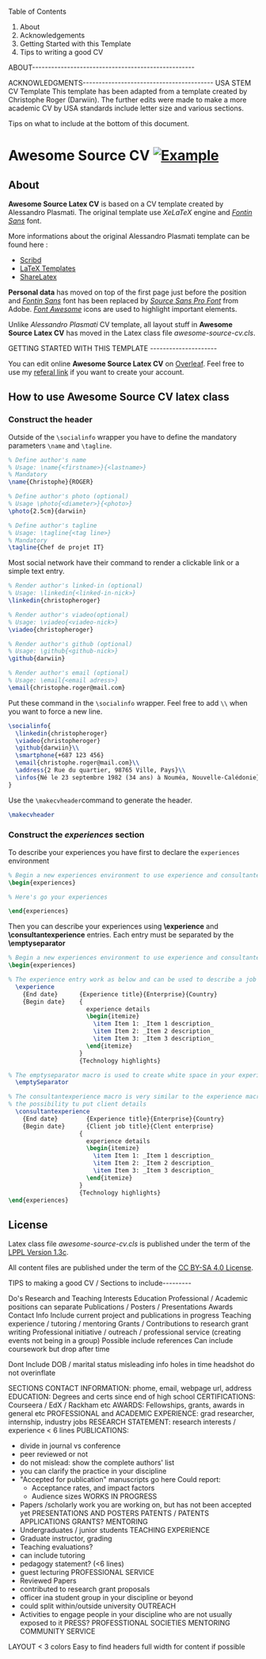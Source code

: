 Table of Contents
1. About
2. Acknowledgements
2. Getting Started with this Template
3. Tips to writing a good CV

ABOUT---------------------------------------------------

ACKNOWLEDGMENTS-----------------------------------------
USA STEM CV Template
This template has been adapted from a template created by Christophe Roger (Darwiin). The further edits were made to make a more academic CV by USA standards include letter size and various sections. 

Tips on what to include at the bottom of this document.


Awesome Source CV [![Example](https://img.shields.io/badge/Exemple-pdf-blue.svg)](https://raw.githubusercontent.com/posquit0/Awesome-CV/master/examples/resume.pdf)
=================

## About

**Awesome Source Latex CV** is based on a CV template created by Alessandro Plasmati. The original template use _XeLaTeX_ engine and _[Fontin Sans](http://www.exljbris.com/fontinsans.html)_ font. 

More informations about the original Alessandro Plasmati template can be found here :

   -  [ Scribd ](http://fr.scribd.com/doc/16335667/Writing-your-Professional-CV-with-LaTeX)
   -  [ LaTeX Templates ](http://www.latextemplates.com/template/plasmati-graduate-cv)
   -  [ ShareLatex ](https://www.sharelatex.com/templates/cv-or-resume/professional-cv)

**Personal data** has moved on top of the first page just before the position and _[Fontin Sans](http://www.exljbris.com/fontinsans.html)_ font has been replaced by _[Source Sans Pro Font](https://github.com/adobe-fonts/source-sans-pro)_ from Adobe. _[Font Awesome](http://fontawesome.io/)_ icons are used to highlight important elements.

Unlike _Alessandro Plasmati_ CV template, all layout stuff in **Awesome Source Latex CV** has moved in the Latex class file _awesome-source-cv.cls_.

GETTING STARTED WITH THIS TEMPLATE ---------------------

You can edit online **Awesome Source Latex CV** on [Overleaf](https://www.overleaf.com/latex/templates/awesome-source-cv/wrdjtkkytqcw). Feel free to use my [referal link](https://www.overleaf.com/signup?ref=54c221604cd6) if you want to create your account.

## How to use **Awesome Source CV** latex class

### Construct the header

Outside of the `\socialinfo` wrapper you have to define the mandatory parameters `\name` and `\tagline`.

```latex
% Define author's name
% Usage: \name{<firstname>}{<lastname>}
% Mandatory
\name{Christophe}{ROGER}

% Define author's photo (optional)
% Usage \photo{<diameter>}{<photo>}
\photo{2.5cm}{darwiin}

% Define author's tagline
% Usage: \tagline{<tag line>} 
% Mandatory
\tagline{Chef de projet IT}
```

Most social network have their command to render a clickable link or a simple text entry.

```latex
% Render author's linked-in (optional)
% Usage: \linkedin{<linked-in-nick>}
\linkedin{christopheroger}

% Render author's viadeo(optional)
% Usage: \viadeo{<viadeo-nick>}
\viadeo{christopheroger}

% Render author's github (optional)
% Usage: \github{<github-nick>}
\github{darwiin}

% Render author's email (optional)
% Usage: \email{<email adress>}
\email{christophe.roger@mail.com}
```

Put these command in the `\socialinfo` wrapper. Feel free to add `\\` when you want to force a new line.

```latex
\socialinfo{
  \linkedin{christopheroger}
  \viadeo{christopheroger}
  \github{darwiin}\\
  \smartphone{+687 123 456}
  \email{christophe.roger@mail.com}\\
  \address{2 Rue du quartier, 98765 Ville, Pays}\\
  \infos{Né le 23 septembre 1982 (34 ans) à Nouméa, Nouvelle-Calédonie}
}
```

Use the `\makecvheader`command to generate the header.

```latex
\makecvheader
```

### Construct the _experiences_ section

To describe your experiences you have first to declare the `experiences` environment

```latex
% Begin a new experiences environment to use experience and consultantexperience macro
\begin{experiences}

% Here's go your experiences

\end{experiences}
```

Then you can describe your experiences using **\experience** and **\consultantexperience** entries. Each
entry must be separated by the **\emptyseparator** 

```latex
% Begin a new experiences environment to use experience and consultantexperience macro
\begin{experiences}

% The experience entry work as below and can be used to describe a job experience
  \experience
    {End date}      {Experience title}{Enterprise}{Country}
    {Begin date}    {
    				  experience details
                      \begin{itemize}
                        \item Item 1: _Item 1 description_
                        \item Item 2: _Item 2 description_
                        \item Item 3: _Item 3 description_
                      \end{itemize}
                    }
                    {Technology highlights}

% The emptyseparator macro is used to create white space in your experience
  \emptySeparator

% The consultantexperience macro is very similar to the experience macro, but offer you 
% the possibility tu put client details
  \consultantexperience
    {End date}        {Experience title}{Enterprise}{Country}
    {Begin date}      {Client job title}{Clent enterprise}
                    {
                      experience details
                      \begin{itemize}
                        \item Item 1: _Item 1 description_
                        \item Item 2: _Item 2 description_
                        \item Item 3: _Item 3 description_
                      \end{itemize}
                    }
                    {Technology highlights}
\end{experiences}
```

## License

Latex class file _awesome-source-cv.cls_ is published under the term of the [LPPL Version 1.3c](https://www.latex-project.org/lppl.txt).

All content files are published under the term of the [CC BY-SA 4.0 License](https://creativecommons.org/licenses/by-sa/4.0/legalcode).



TIPS to making a good CV /  Sections to include---------

Do's
Research and Teaching Interests
Education
Professional / Academic positions can separate
Publications / Posters / Presentations
Awards
Contact Info
Include current project and publications in progress
Teaching experience / tutoring / mentoring
Grants / Contributions to research grant writing
Professional initiative / outreach / professional service (creating events not being in a group)
Possible include references
Can include coursework but drop after time

Dont Include
DOB / marital status
misleading info
holes in time
headshot
do not overinflate


SECTIONS
CONTACT INFORMATION: phome, email, webpage url, address
EDUCATION: Degrees and certs since end of high school 
CERTIFICATIONS: Courseera / EdX / Rackham etc
AWARDS: Fellowships, grants, awards in general etc
PROFESSIONAL and ACADEMIC EXPERIENCE: grad researcher, internship, industry jobs
RESEARCH STATEMENT: research interests / experience < 6 lines
PUBLICATIONS:
- divide in journal vs conference
- peer reviewed or not
- do not mislead: show the complete authors' list
- you can clarify the practice in your discipline
- "Accepted for publication" manuscripts go here
Could report: 
   - Acceptance rates, and impact factors
   - Audience sizes
WORKS IN PROGRESS
- Papers /scholarly work you are working on, but has not been accepted yet
PRESENTATIONS AND POSTERS
PATENTS / PATENTS APPLICATIONS
GRANTS?
MENTORING
- Undergraduates / junior students
TEACHING EXPERIENCE
- Graduate instructor, grading
- Teaching evaluations?
- can include tutoring
- pedagogy statement? (<6 lines)
- guest lecturing
PROFESSIONAL SERVICE
- Reviewed Papers
- contributed to research grant proposals
- officer ina student group in your discipline or beyond
- could split within/outside university
OUTREACH
- Activities to engage people in your discipline who are not usually exposed to it
PRESS?
PROFESSTIONAL SOCIETIES
MENTORING
COMMUNITY SERVICE

LAYOUT
< 3 colors
Easy to find headers
full width for content if possible
